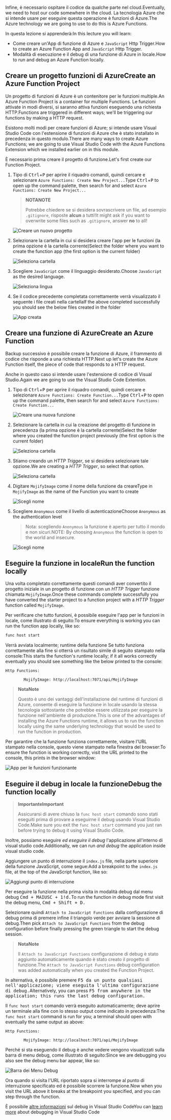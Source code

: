 <span data-ttu-id="9f834-101">Infine, è necessario ospitare il codice da qualche parte nel cloud.</span><span class="sxs-lookup"><span data-stu-id="9f834-101">Eventually, we need to host our code somewhere in the cloud.</span></span> <span data-ttu-id="9f834-102">La tecnologia Azure che si intende usare per eseguire questa operazione è funzioni di Azure.</span><span class="sxs-lookup"><span data-stu-id="9f834-102">The Azure technology we are going to use to do this is Azure Functions.</span></span>

<span data-ttu-id="9f834-103">In questa lezione si apprenderà:</span><span class="sxs-lookup"><span data-stu-id="9f834-103">In this lecture you will learn:</span></span>

- <span data-ttu-id="9f834-104">Come creare un'App di funzione di Azure e `JavaScript` Http Trigger.</span><span class="sxs-lookup"><span data-stu-id="9f834-104">How to create an Azure Function App and `JavaScript` Http Trigger.</span></span>
- <span data-ttu-id="9f834-105">Modalità di esecuzione e il debug di una funzione di Azure in locale.</span><span class="sxs-lookup"><span data-stu-id="9f834-105">How to run and debug an Azure Function locally.</span></span>

## <a name="create-an-azure-function-project"></a><span data-ttu-id="9f834-106">Creare un progetto funzioni di Azure</span><span class="sxs-lookup"><span data-stu-id="9f834-106">Create an Azure Function Project</span></span>

<span data-ttu-id="9f834-107">Un progetto di funzioni di Azure è un contenitore per le funzioni multiple.</span><span class="sxs-lookup"><span data-stu-id="9f834-107">An Azure Function Project is a container for multiple Functions.</span></span> <span data-ttu-id="9f834-108">Le funzioni attivate in modi diversi, si saranno attiva funzioni eseguendo una richiesta HTTP.</span><span class="sxs-lookup"><span data-stu-id="9f834-108">Functions are triggered in different ways; we'll be triggering our functions by making a HTTP request.</span></span>

<span data-ttu-id="9f834-109">Esistono molti modi per creare funzioni di Azure; si intende usare Visual Studio Code con l'estensione di funzioni di Azure che è stato installato in precedenza in questo modulo.</span><span class="sxs-lookup"><span data-stu-id="9f834-109">There are many ways to create Azure Functions; we are going to use Visual Studio Code with the Azure Functions Extension which we installed earlier on in this module.</span></span>

<span data-ttu-id="9f834-110">È necessario prima creare il progetto di funzione.</span><span class="sxs-lookup"><span data-stu-id="9f834-110">Let's first create our Function Project.</span></span>

1. <span data-ttu-id="9f834-111">Tipo di <kbd>Ctrl</kbd>+<kbd>P</kbd> per aprire il riquadro comandi, quindi cercare e selezionare `Azure Functions: Create New Project...`</span><span class="sxs-lookup"><span data-stu-id="9f834-111">Type <kbd>Ctrl</kbd>+<kbd>P</kbd> to open up the command palette, then search for and select `Azure Functions: Create New Project...`</span></span>

   > <span data-ttu-id="9f834-112">**NOTA**</span><span class="sxs-lookup"><span data-stu-id="9f834-112">**NOTE**</span></span>
   >
   > <span data-ttu-id="9f834-113">Potrebbe chiedere se si desidera sovrascrivere un file, ad esempio `.gitignore`, risposte **alcun** a tutti!</span><span class="sxs-lookup"><span data-stu-id="9f834-113">It might ask if you want to overwrite some files such as `.gitignore`, answer **no** to all!</span></span>

   ![Creare un nuovo progetto](/media-drafts/7.create-new-project.png)

2. <span data-ttu-id="9f834-115">Selezionare la cartella in cui si desidera creare l'app per le funzioni (la prima opzione è la cartella corrente)</span><span class="sxs-lookup"><span data-stu-id="9f834-115">Select the folder where you want to create the function app (the first option is the current folder)</span></span>

   ![Seleziona cartella](/media-drafts/7.select-folder.png)

3. <span data-ttu-id="9f834-117">Scegliere `JavaScript` come il linguaggio desiderato.</span><span class="sxs-lookup"><span data-stu-id="9f834-117">Choose `JavaScript` as the desired language.</span></span>

   ![Seleziona lingua](/media-drafts/7.select-language.png)

4. <span data-ttu-id="9f834-119">Se il codice precedente completata correttamente verrà visualizzato il seguente i file creati nella cartella</span><span class="sxs-lookup"><span data-stu-id="9f834-119">If the above completed successfully you should see the below files created in the folder</span></span>

   ![App creata](/media-drafts/7.app-created.png)

## <a name="create-an-azure-function"></a><span data-ttu-id="9f834-121">Creare una funzione di Azure</span><span class="sxs-lookup"><span data-stu-id="9f834-121">Create an Azure Function</span></span>

<span data-ttu-id="9f834-122">Backup successivo è possibile creare la funzione di Azure, il frammento di codice che risponde a una richiesta HTTP.</span><span class="sxs-lookup"><span data-stu-id="9f834-122">Next up let's create the Azure Function itself, the piece of code that responds to a HTTP request.</span></span>

<span data-ttu-id="9f834-123">Anche in questo caso si intende usare l'estensione di codice di Visual Studio.</span><span class="sxs-lookup"><span data-stu-id="9f834-123">Again we are going to use the Visual Studio Code Extention.</span></span>

1.  <span data-ttu-id="9f834-124">Tipo di <kbd>Ctrl</kbd>+<kbd>P</kbd> per aprire il riquadro comandi, quindi cercare e selezionare `Azure Functions: Create Function...`</span><span class="sxs-lookup"><span data-stu-id="9f834-124">Type <kbd>Ctrl</kbd>+<kbd>P</kbd> to open up the command palette, then search for and select `Azure Functions: Create Function...`</span></span>

    ![Creare una nuova funzione](/media-drafts/7.create-function.png)

2.  <span data-ttu-id="9f834-126">Selezionare la cartella in cui la creazione del progetto di funzione in precedenza (la prima opzione è la cartella corrente)</span><span class="sxs-lookup"><span data-stu-id="9f834-126">Select the folder where you created the function project previously (the first option is the current folder)</span></span>

    ![Seleziona cartella](/media-drafts/7.select-current-project.png)

3.  <span data-ttu-id="9f834-128">Stiamo creando un _HTTP Trigger_, se si desidera selezionare tale opzione.</span><span class="sxs-lookup"><span data-stu-id="9f834-128">We are creating a _HTTP Trigger_, so select that option.</span></span>

    ![Seleziona cartella](/media-drafts/7.select-trigger.png)

4.  <span data-ttu-id="9f834-130">Digitare `MojifyImage` come il nome della funzione da creare</span><span class="sxs-lookup"><span data-stu-id="9f834-130">Type in `MojifyImage` as the name of the Function you want to create</span></span>

    ![Scegli nome](/media-drafts/7.choose-function-name.png)

5.  <span data-ttu-id="9f834-132">Scegliere `Anonymous` come il livello di autenticazione</span><span class="sxs-lookup"><span data-stu-id="9f834-132">Choose `Anonymous` as the authentication level</span></span>

    > <span data-ttu-id="9f834-133">Nota: scegliendo `Anonymous` la funzione è aperto per tutto il mondo e non sicuri.</span><span class="sxs-lookup"><span data-stu-id="9f834-133">NOTE: By choosing `Anonymous` the function is open to the world and insecure.</span></span>

    ![Scegli nome](/media-drafts/7.choose-auth-level.png)

## <a name="run-the-function-locally"></a><span data-ttu-id="9f834-135">Eseguire la funzione in locale</span><span class="sxs-lookup"><span data-stu-id="9f834-135">Run the function locally</span></span>

<span data-ttu-id="9f834-136">Una volta completato correttamente questi comandi aver convertito il progetto iniziale in un progetto di funzione con un _HTTP Trigger_ funzione chiamata `MojifyImage`.</span><span class="sxs-lookup"><span data-stu-id="9f834-136">Once these commands complete successfully you have converted the starter project to a function project with a _HTTP Trigger_ function called `MojifyImage`.</span></span>

<span data-ttu-id="9f834-137">Per verificare che tutto funzioni, è possibile eseguire l'app per le funzioni in locale, come illustrato di seguito:</span><span class="sxs-lookup"><span data-stu-id="9f834-137">To ensure everything is working you can run the function app locally, like so:</span></span>

```bash
func host start
```

<span data-ttu-id="9f834-138">Verrà avviata localmente; runtime della funzione Se tutto funziona correttamente alla fine si otterrà un risultato simile di seguito stampato nella console:</span><span class="sxs-lookup"><span data-stu-id="9f834-138">This starts the function's runtime locally; if it all works correctly eventually you should see something like the below printed to the console:</span></span>

```output
Http Functions:

        MojifyImage: http://localhost:7071/api/MojifyImage
```

> <span data-ttu-id="9f834-139">**Nota**</span><span class="sxs-lookup"><span data-stu-id="9f834-139">**Note**</span></span>
>
> <span data-ttu-id="9f834-140">Questo è uno dei vantaggi dell'installazione del runtime di funzioni di Azure, consente di eseguire la funzione in locale usando la stessa tecnologia sottostante che potrebbe essere utilizzata per eseguire la funzione nell'ambiente di produzione.</span><span class="sxs-lookup"><span data-stu-id="9f834-140">This is one of the advantages of installing the Azure Functions runtime, it allows us to run the function locally using the same underlying technology that would be used to run the function in production.</span></span>

<span data-ttu-id="9f834-141">Per garantire che la funzione funziona correttamente, visitare l'URL stampato nella console, questo viene stampato nella finestra del browser:</span><span class="sxs-lookup"><span data-stu-id="9f834-141">To ensure the function is working correctly, visit the URL printed to the console, this prints in the browser window:</span></span>

![App per le funzioni funzionante](/media-drafts/7.default-function-app-working.png)

## <a name="debug-the-function-locally"></a><span data-ttu-id="9f834-143">Eseguire il debug in locale la funzione</span><span class="sxs-lookup"><span data-stu-id="9f834-143">Debug the function locally</span></span>

> <span data-ttu-id="9f834-144">**Importante**</span><span class="sxs-lookup"><span data-stu-id="9f834-144">**Important**</span></span>
>
> <span data-ttu-id="9f834-145">Assicurarsi di avere chiuso la `func host start` comando sono stati eseguiti prima di provare a eseguirne il debug usando Visual Studio Code.</span><span class="sxs-lookup"><span data-stu-id="9f834-145">Make sure you exit the `func host start` command you just ran before trying to debug it using Visual Studio Code.</span></span>

<span data-ttu-id="9f834-146">Inoltre, possiamo eseguire _ed eseguire il debug_ l'applicazione all'interno di visual studio code.</span><span class="sxs-lookup"><span data-stu-id="9f834-146">Additionally, we can run _and debug_ the application inside visual studio code.</span></span>

<span data-ttu-id="9f834-147">Aggiungere un punto di interruzione il `index.js` file, nella parte superiore della funzione JavaScript, come segue:</span><span class="sxs-lookup"><span data-stu-id="9f834-147">Add a breakpoint to the `index.js` file, at the top of the JavaScript function, like so:</span></span>

![Aggiungi punto di interruzione](/media-drafts/7.add-breakpoint.png)

<span data-ttu-id="9f834-149">Per eseguire la funzione nella prima visita in modalità debug dal menu debug <kbd>Cmd<kbd> + <kbd>MAIUSC<kbd> + <kbd>1!d<kbd>.</span><span class="sxs-lookup"><span data-stu-id="9f834-149">To run the function in debug mode first visit the debug menu, <kbd>Cmd<kbd> + <kbd>Shift<kbd> + <kbd>D<kbd>.</span></span>

<span data-ttu-id="9f834-150">Selezionare quindi `Attach to JavaScript Functions` dalla configurazione di debug prima di premere infine il triangolo verde per avviare la sessione di debug.</span><span class="sxs-lookup"><span data-stu-id="9f834-150">Then pick `Attach to JavaScript Functions` from the debug configuration before finally pressing the green triangle to start the debug session.</span></span>

> <span data-ttu-id="9f834-151">**Nota**</span><span class="sxs-lookup"><span data-stu-id="9f834-151">**Note**</span></span>
>
> <span data-ttu-id="9f834-152">Il `Attach to JavaScript Functions` configurazione di debug è stato aggiunto automaticamente quando è stato creato il progetto di funzione.</span><span class="sxs-lookup"><span data-stu-id="9f834-152">The `Attach to JavaScript Functions` debug configuration was added automatically when you created the Function Project.</span></span>

<span data-ttu-id="9f834-153">In alternativa, è possibile premere <kbd>F5<kbd> da un punto qualsiasi nell'applicazione; viene eseguita l'ultima configurazione di debug.</span><span class="sxs-lookup"><span data-stu-id="9f834-153">Alternatively, you can press <kbd>F5<kbd> from anywhere in the application; this runs the last debug configuration.</span></span>

<span data-ttu-id="9f834-154">Il `func host start` comando verrà eseguito automaticamente; deve aprire un terminale alla fine con lo stesso output come indicato in precedenza:</span><span class="sxs-lookup"><span data-stu-id="9f834-154">The `func host start` command is run for you; a terminal should open with eventually the same output as above:</span></span>

```output
Http Functions:

        MojifyImage: http://localhost:7071/api/MojifyImage
```

<span data-ttu-id="9f834-155">Perché si sta eseguendo il debug è anche vedere vengono visualizzati sulla barra di menu debug, come illustrato di seguito:</span><span class="sxs-lookup"><span data-stu-id="9f834-155">Since we are debugging you also see the debug menu bar appear, like so:</span></span>

![Barra dei Menu Debug](/media-drafts/7.debug-menu-bar.png)

<span data-ttu-id="9f834-157">Ora quando si visita l'URL riportato sopra si interrompe al punto di interruzione specificato ed è possibile scorrere la funzione.</span><span class="sxs-lookup"><span data-stu-id="9f834-157">Now when you visit the URL above it breaks at the breakpoint you specified, and you can step through the function.</span></span>

<!-- TODO Find Link -->

<span data-ttu-id="9f834-158">È possibile [altre informazioni](https://code.visualstudio.com/docs/editor/debugging) sul debug in Visual Studio Code</span><span class="sxs-lookup"><span data-stu-id="9f834-158">You can [learn more](https://code.visualstudio.com/docs/editor/debugging) about debugging in Visual Studio Code</span></span>
